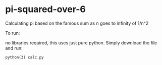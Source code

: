 # pi-squared-over-6
Calculating pi based on the famous sum as n goes to infinity of 1/n^2

To run:

no libraries required, this uses just pure python. Simply download the file and run:

`python(3) calc.py`
